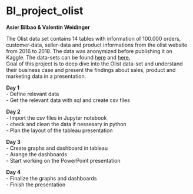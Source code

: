 # BI_project_olist
**Asier Bilbao & Valentin Weidinger**

The Olist data set contains 14 tables with information of 100.000 orders, customer-data, seller-data and product informations from the olist website from 2016 to 2018.
The data was anonymized before publishing it on Kaggle.
The data-sets can be found [here](https://www.kaggle.com/datasets/olistbr/brazilian-ecommerce) and [here.](https://www.kaggle.com/datasets/olistbr/marketing-funnel-olist) <br>
Goal of this project is to deep dive into the Olist data-set and understand their business case and present the findings about sales, product and marketing data in a presentation.

  **Day 1** <br>
    - Define relevant data <br>
    - Get the relevant data with sql and create csv files
    
    
  **Day 2** <br>
    - Import the csv files in Jupyter notebook <br>
    - check and clean the data if nessesary in python <br>
    - Plan the layout of the tableau presentation
    
  **Day 3** <br>
    - Create graphs and dashboard in tableau <br>
    - Arange the dashboards <br>
    - Start working on the PowerPoint presentation
     
  **Day 4** <br>
    - Finalize the graphs and dashboards <br>
    - Finish the presentation
      
